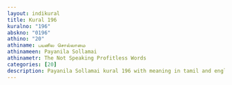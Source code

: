 ```yaml
---
layout: indikural
title: Kural 196
kuralno: "196"
abskno: "0196"
athino: "20"
athiname: பயனில சொல்லாமை
athinameen: Payanila Sollamai
athinametr: The Not Speaking Profitless Words
categories: [20]
description: Payanila Sollamai kural 196 with meaning in tamil and english 
---
```


